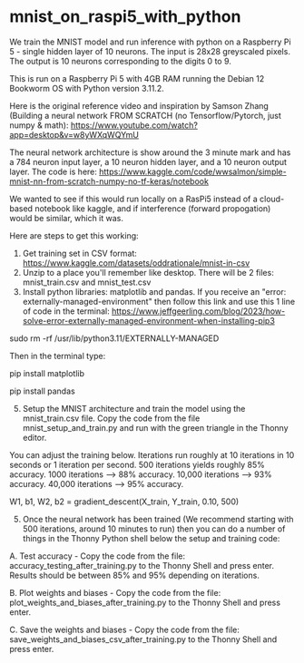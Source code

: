 # mnist_on_raspi5_with_python
We train the MNIST model and run inference with python on a Raspberry Pi 5 - single hidden layer of 10 neurons. The input is 28x28 greyscaled pixels. The output is 10 neurons corresponding to the digits 0 to 9. 

This is run on a Raspberry Pi 5 with 4GB RAM running the Debian 12 Bookworm OS with Python version 3.11.2. 

Here is the original reference video and inspiration by Samson Zhang (Building a neural network FROM SCRATCH (no Tensorflow/Pytorch, just numpy & math): https://www.youtube.com/watch?app=desktop&v=w8yWXqWQYmU

The neural network architecture is show around the 3 minute mark and has a 784 neuron input layer, a 10 neuron hidden layer, and a 10 neuron output layer. The code is here: https://www.kaggle.com/code/wwsalmon/simple-mnist-nn-from-scratch-numpy-no-tf-keras/notebook

We wanted to see if this would run locally on a RasPi5 instead of a cloud-based notebook like kaggle, and if interference (forward propogation) would be similar, which it was. 

Here are steps to get this working:
1. Get training set in CSV format: https://www.kaggle.com/datasets/oddrationale/mnist-in-csv
2. Unzip to a place you'll remember like desktop. There will be 2 files: mnist_train.csv and mnist_test.csv
3. Install python libraries: matplotlib and pandas. If you receive an "error: externally-managed-environment" then follow this link and use this 1 line of code in the terminal:
https://www.jeffgeerling.com/blog/2023/how-solve-error-externally-managed-environment-when-installing-pip3

sudo rm -rf /usr/lib/python3.11/EXTERNALLY-MANAGED

Then in the terminal type:

pip install matplotlib

pip install pandas

5. Setup the MNIST architecture and train the model using the mnist_train.csv file. Copy the code from the file mnist_setup_and_train.py and run with the green triangle in the Thonny editor.

You can adjust the training below. Iterations run roughly at 10 iterations in 10 seconds or 1 iteration per second. 500 iterations yields roughly 85% accuracy. 1000 iterations --> 88% accuracy. 10,000 iterations --> 93% accuracy. 40,000 iterations --> 95% accuracy. 

W1, b1, W2, b2 = gradient_descent(X_train, Y_train, 0.10, 500)

5. Once the neural network has been trained (We recommend starting with 500 iterations, around 10 minutes to run) then you can do a number of things in the Thonny Python shell below the setup and training code:
   
  A. Test accuracy - Copy the code from the file: accuracy_testing_after_training.py to the Thonny Shell and press enter. Results should be between 85% and 95% depending on iterations.
  
  B. Plot weights and biases - Copy the code from the file: plot_weights_and_biases_after_training.py to the Thonny Shell and press enter.
  
  C. Save the weights and biases - Copy the code from the file: save_weights_and_biases_csv_after_training.py to the Thonny Shell and press enter.


   
